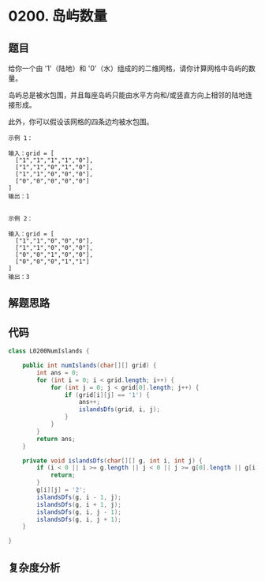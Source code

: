# 0200. 岛屿数量

## 题目
给你一个由 '1'（陆地）和 '0'（水）组成的的二维网格，请你计算网格中岛屿的数量。

岛屿总是被水包围，并且每座岛屿只能由水平方向和/或竖直方向上相邻的陆地连接形成。

此外，你可以假设该网格的四条边均被水包围。


```
示例 1：

输入：grid = [
  ["1","1","1","1","0"],
  ["1","1","0","1","0"],
  ["1","1","0","0","0"],
  ["0","0","0","0","0"]
]
输出：1


示例 2：

输入：grid = [
  ["1","1","0","0","0"],
  ["1","1","0","0","0"],
  ["0","0","1","0","0"],
  ["0","0","0","1","1"]
]
输出：3

```

## 解题思路


## 代码
```java
class L0200NumIslands {

    public int numIslands(char[][] grid) {
        int ans = 0;
        for (int i = 0; i < grid.length; i++) {
            for (int j = 0; j < grid[0].length; j++) {
                if (grid[i][j] == '1') {
                    ans++;
                    islandsDfs(grid, i, j);
                }
            }
        }
        return ans;
    }

    private void islandsDfs(char[][] g, int i, int j) {
        if (i < 0 || i >= g.length || j < 0 || j >= g[0].length || g[i][j] != '1') {
            return;
        }
        g[i][j] = '2';
        islandsDfs(g, i - 1, j);
        islandsDfs(g, i + 1, j);
        islandsDfs(g, i, j - 1);
        islandsDfs(g, i, j + 1);
    }

}
```

## 复杂度分析

